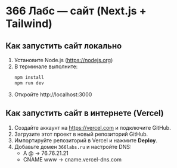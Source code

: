 # 366 Лабс — сайт (Next.js + Tailwind)

## Как запустить сайт локально
1. Установите Node.js (https://nodejs.org)
2. В терминале выполните:
   ```bash
   npm install
   npm run dev
   ```
3. Откройте http://localhost:3000

## Как запустить сайт в интернете (Vercel)
1. Создайте аккаунт на https://vercel.com и подключите GitHub.
2. Загрузите этот проект в новый репозиторий GitHub.
3. Импортируйте репозиторий в Vercel и нажмите **Deploy**.
4. Добавьте домен `366labs.ru` и настройте DNS:
   - A @ → 76.76.21.21
   - CNAME www → cname.vercel-dns.com
